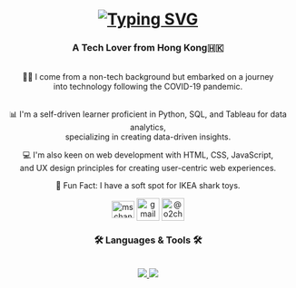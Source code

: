 <h1 align="center">
  <a href="https://git.io/typing-svg"><img src="http://readme-typing-svg.herokuapp.com?font=Satisfy&size=35&duration=4000&pause=1000&color=F73E8D&background=FFFFFF&center=true&vCenter=true&width=500&height=70&lines=Hi+I'm+Olivia!+" alt="Typing SVG" /></a>
</h1>

<h3 align="center">A Tech Lover from Hong Kong🇭🇰</h3> 

<br/>

<div align="center">
  👩🏻 I come from a non-tech background but embarked on a journey <br/>into technology following the COVID-19 pandemic. 
<br/><br/>
  
  📊 I'm a self-driven learner proficient in Python, SQL, and Tableau for data analytics, <br/>specializing in creating data-driven insights.
<br/>

  💻 I'm also keen on web development with HTML, CSS, JavaScript, <br/>
  and UX design principles for creating user-centric web experiences.
<br/>

  🦈 Fun Fact: I have a soft spot for IKEA shark toys.

</div>

<div align="center">
  <a href="https://linkedin.com/in/mschanolivia" target="blank">
    <img align="center" src="https://raw.githubusercontent.com/rahuldkjain/github-profile-readme-generator/master/src/images/icons/Social/linked-in-alt.svg" alt="mschanolivia" height="30" width="40" /></a>

  <a href="mailto:mschanolivia@gmail.com">
    <img align="center" src="https://lh3.googleusercontent.com/0rpHlrX8IG77awQMuUZpQ0zGWT7HRYtpncsuRnFo6V3c8Lh2hPjXnEuhDDd-OsLz1vua4ld2rlUYFAaBYk-rZCODmi2eJlwUEVsZgg" alt=gmail height="40" width="40" /></a>

  <a href="https://medium.com/@o2chan" target="blank">
    <img align="center" 
      src="https://miro.medium.com/v2/resize:fit:1400/format:webp/1*psYl0y9DUzZWtHzFJLIvTw.png" alt="@o2chan" height="40" width="40" /></a>
    
</div>

<h3 align="center"> 🛠️ Languages & Tools 🛠️</h3>
<br/>

<div align="center">
  <a href="https://skillicons.dev">
    <img src="https://skillicons.dev/icons?i=py,mysql,sqlite,git,github" />
    <img src="https://skillicons.dev/icons?i=html,css,js,figma,xd,visualstudio" />
</div>

